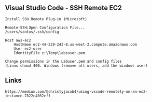 ## Visual Studio Code - SSH Remote EC2
```
Install SSH Remote Plug-in (Microsoft)
```
```
Remote-SSH:Open Configuration File...
/users/santos/.ssh/config
```


```
Host aws-ec2
    HostName ec2-44-229-243-8.us-west-2.compute.amazonaws.com
    User ec2-user
    IdentityFile c:\Temp\labsuser.pem
```

```
Change permissions in the Labuser.pem and config files
(Linux chmod 400. Windows (remove all users, add the windows user)
```

## Links
```
https://medium.com/@christyjacob4/using-vscode-remotely-on-an-ec2-instance-7822c4032cff
```
